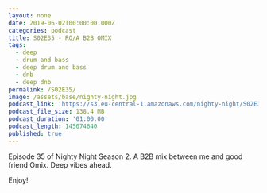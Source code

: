 ```yaml
---
layout: none
date: 2019-06-02T00:00:00.000Z
categories: podcast
title: S02E35 - RO/A B2B OMIX
tags:
  - deep
  - drum and bass
  - deep drum and bass
  - dnb
  - deep dnb
permalink: /S02E35/
image: /assets/base/nighty-night.jpg
podcast_link: 'https://s3.eu-central-1.amazonaws.com/nighty-night/S02E35.mp3'
podcast_file_size: 138.4 MB
podcast_duration: '01:00:00'
podcast_length: 145074640
published: true
---
```

Episode 35 of Nighty Night Season 2. A B2B mix between me and good friend Omix. Deep vibes ahead.

Enjoy!
